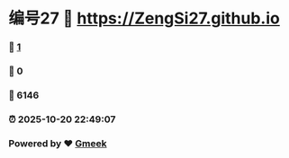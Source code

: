 # 编号27 :link: https://ZengSi27.github.io 
### :page_facing_up: [1](https://ZengSi27.github.io/tag.html) 
### :speech_balloon: 0 
### :hibiscus: 6146 
### :alarm_clock: 2025-10-20 22:49:07 
### Powered by :heart: [Gmeek](https://github.com/Meekdai/Gmeek)
